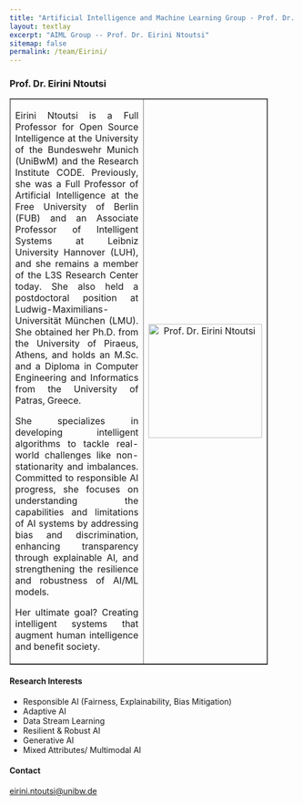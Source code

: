 ```yaml
---
title: "Artificial Intelligence and Machine Learning Group - Prof. Dr. Eirini Ntoutsi"
layout: textlay
excerpt: "AIML Group -- Prof. Dr. Eirini Ntoutsi"
sitemap: false
permalink: /team/Eirini/
---
```


### Prof. Dr. Eirini Ntoutsi
<table style="border-collapse: collapse; width: 90%;" border="1">
<tbody>
<tr>
<td style="width: 70%; text-align: justify;">
<p>Eirini Ntoutsi is a Full Professor for Open Source Intelligence at the University of the Bundeswehr Munich (UniBwM) and the Research Institute CODE. Previously, she was a Full Professor of Artificial Intelligence at the Free University of Berlin (FUB) and an Associate Professor of Intelligent Systems at Leibniz University Hannover (LUH), and she remains a member of the L3S Research Center today. She also held a postdoctoral position at Ludwig-Maximilians-Universität München (LMU). She obtained her Ph.D. from the University of Piraeus, Athens, and holds an M.Sc. and a Diploma in Computer Engineering and Informatics from the University of Patras, Greece.</p>

<p>She specializes in developing intelligent algorithms to tackle real-world challenges like non-stationarity and imbalances. Committed to responsible AI progress, she focuses on understanding the capabilities and limitations of AI systems by addressing bias and discrimination, enhancing transparency through explainable AI, and strengthening the resilience and robustness of AI/ML models.</p>

Her ultimate goal? Creating intelligent systems that augment human intelligence and benefit society.
</td>
<td style="width: 30%; text-align: center;">
<img src="{{ site.baseurl }}/images/teampic/Eirini.jpg" alt="Prof. Dr. Eirini Ntoutsi" width="200"/>
</td>
</tr>
</tbody>
</table>

#### Research Interests
<ul>
  <li>Responsible AI (Fairness, Explainability, Bias Mitigation)</li>
  <li>Adaptive AI</li>
  <li>Data Stream Learning</li>
  <li>Resilient & Robust AI</li>
  <li>Generative AI</li>
  <li>Mixed Attributes/ Multimodal AI</li>
</ul>

#### Contact
eirini.ntoutsi@unibw.de
</table>
